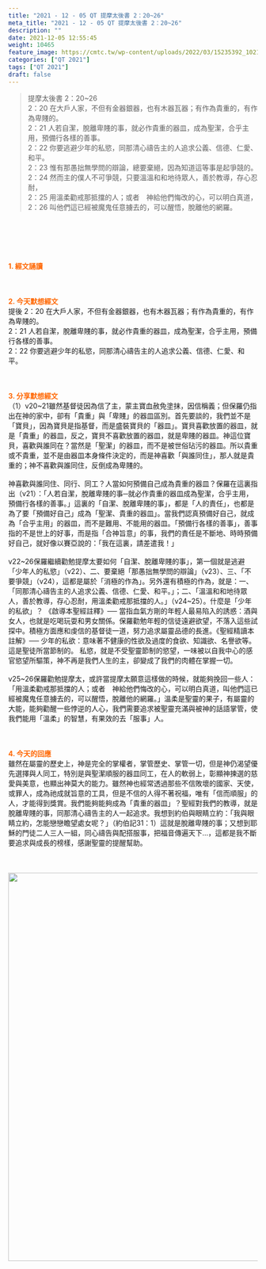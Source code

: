 ```yaml
---
title: "2021 - 12 - 05 QT 提摩太後書 2：20~26"
meta_title: "2021 - 12 - 05 QT 提摩太後書 2：20~26"
description: ""
date: 2021-12-05 12:55:45
weight: 10465
feature_image: https://cmtc.tw/wp-content/uploads/2022/03/15235392_10211799862337740_180693556567566654_o-1.webp
categories: ["QT 2021"]
tags: ["QT 2021"]
draft: false
---
```


<blockquote>提摩太後書 2：20~26<br />
2：20 在大戶人家，不但有金器銀器，也有木器瓦器；有作為貴重的，有作為卑賤的。<br />
2：21 人若自潔，脫離卑賤的事，就必作貴重的器皿，成為聖潔，合乎主用，預備行各樣的善事。<br />
2：22 你要逃避少年的私慾，同那清心禱告主的人追求公義、信德、仁愛、和平。<br />
2：23 惟有那愚拙無學問的辯論，總要棄絕，因為知道這等事是起爭競的。<br />
2：24 然而主的僕人不可爭競，只要溫溫和和地待眾人，善於教導，存心忍耐，<br />
2：25 用溫柔勸戒那抵擋的人；或者　神給他們悔改的心，可以明白真道，<br />
2：26 叫他們這已經被魔鬼任意擄去的，可以醒悟，脫離他的網羅。</blockquote><br />
&nbsp;<br />
<br />
&nbsp;<br />
<br />
<span style="color: #ff6600;"><strong>1. </strong><strong>經文誦讀</strong></span><br />
<br />
<span style="color: #ff6600;"><strong> </strong></span><br />
<br />
<span style="color: #ff6600;"><strong>2. 今天默想</strong><strong>經文<br />
</strong></span>提後 2：20 在大戶人家，不但有金器銀器，也有木器瓦器；有作為貴重的，有作為卑賤的。<br />
2：21 人若自潔，脫離卑賤的事，就必作貴重的器皿，成為聖潔，合乎主用，預備行各樣的善事。<br />
2：22 你要逃避少年的私慾，同那清心禱告主的人追求公義、信德、仁愛、和平。<br />
<br />
&nbsp;<br />
<br />
<span style="color: #ff6600;"><strong>3. 分享默想經文<br />
</strong></span>（1）v20~21雖然基督徒因為信了主，蒙主寶血赦免塗抹，因信稱義；但保羅仍指出在神的家中，卻有「貴重」與「卑賤」的器皿區別。首先要談的，我們並不是「寶貝」，因為寶貝是指基督，而是盛裝寶貝的「器皿」。寶貝喜歡放置的器皿，就是「貴重」的器皿，反之，寶貝不喜歡放置的器皿，就是卑賤的器皿。神這位寶貝，喜歡與誰同在？當然是「聖潔」的器皿，而不是被世俗玷污的器皿。所以貴重或不貴重，並不是由器皿本身條件決定的，而是神喜歡「與誰同住」，那人就是貴重的；神不喜歡與誰同住，反倒成為卑賤的。<br />
<br />
神喜歡與誰同住、同行、同工？人當如何預備自己成為貴重的器皿？保羅在這裏指出（v21）：「人若自潔，脫離卑賤的事─就必作貴重的器皿成為聖潔，合乎主用，預備行各樣的善事。」這裏的「自潔、脫離卑賤的事」，都是「人的責任」，也都是為了要「預備好自己」成為「聖潔、貴重的器皿」。當我們認真預備好自己，就成為「合乎主用」的器皿，而不是難用、不能用的器皿。「預備行各樣的善事」，善事指的不是世上的好事，而是指「合神旨意」的事，我們的責任是不斷地、時時預備好自己，就好像以賽亞說的：「我在這裏，請差遣我！」<br />
<br />
v22~26保羅繼續勸勉提摩太要如何「自潔、脫離卑賤的事」，第一個就是逃避「少年人的私慾」（v22）、二、要棄絕「那愚拙無學問的辯論」（v23）、三、「不要爭競」（v24），這都是屬於「消極的作為」。另外還有積極的作為，就是：一、「同那清心禱告主的人追求公義、信德、仁愛、和平。」；二、「溫溫和和地待眾人，善於教導，存心忍耐，用溫柔勸戒那抵擋的人。」（v24~25）。什麼是「少年的私欲」？ 《啟導本聖經註釋》── 當指血氣方剛的年輕人最易陷入的誘惑：酒與女人，也就是吃喝玩耍和男女關係。保羅勸勉年輕的信徒遠避欲望，不落入這些試探中。積極方面應和虔信的基督徒一道，努力追求屬靈品德的長進。《聖經精讀本註解》── 少年的私欲：意味著不健康的性欲及過度的食欲、知識欲、名譽欲等。這是聖徒所當節制的。 私慾，就是不受聖靈節制的慾望，一味被以自我中心的感官慾望所驅策，神不再是我們人生的主，卻變成了我們的肉體在掌握一切。<br />
<br />
v25~26保羅勸勉提摩太，或許當提摩太願意這樣做的時候，就能夠挽回一些人：「用溫柔勸戒那抵擋的人；或者　神給他們悔改的心，可以明白真道，叫他們這已經被魔鬼任意擄去的，可以醒悟，脫離他的網羅。」溫柔是聖靈的果子，有屬靈的大能，能夠勸醒一些悖逆的人心，我們需要追求被聖靈充滿與被神的話語掌管，使我們能用「溫柔」的智慧，有果效的去「服事」人。<br />
<br />
&nbsp;<br />
<br />
<span style="color: #ff6600;"><strong>4. 今天的回應<br />
</strong></span>雖然在屬靈的歷史上，神是完全的掌權者，掌管歷史、掌管一切，但是神仍渴望優先選擇與人同工，特別是與聖潔順服的器皿同工，在人的軟弱上，彰顯神揀選的慈愛與美意，也顯出神莫大的能力。雖然神也經常透過那些不信敗壞的國家、天使，或罪人，成為祂成就旨意的工具，但是不信的人得不著祝福，唯有「信而順服」的人，才能得到獎賞。我們能夠能夠成為「貴重的器皿」？聖經對我們的教導，就是脫離卑賤的事，同那清心禱告主的人一起追求。我想到約伯與眼睛立約：「我與眼睛立約，怎能戀戀瞻望處女呢？」（約伯記31：1）這就是脫離卑賤的事；又想到耶穌的門徒二人三人一組，同心禱告與配搭服事，把福音傳遍天下…，這都是我不斷要追求與成長的榜樣，感謝聖靈的提醒幫助。<br />
<br />
&nbsp;<br />
<br />
<img class="size-full wp-image-10508 aligncenter" src="https://cmtc.tw/wp-content/uploads/2021/12/202112.png" alt="" width="1024" height="784" />
        